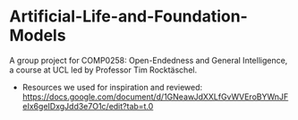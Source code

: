 # Artificial-Life-and-Foundation-Models

A group project for COMP0258: Open-Endedness and General Intelligence, a course at UCL led by Professor Tim Rocktäschel.

- Resources we used for inspiration and reviewed: https://docs.google.com/document/d/1GNeawJdXXLfGvWVEroBYWnJFeIx6geIDxgJdd3e7O1c/edit?tab=t.0
